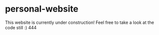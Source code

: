 # personal-website

This website is currently under construction! Feel free to take a look at the code still :) 444

